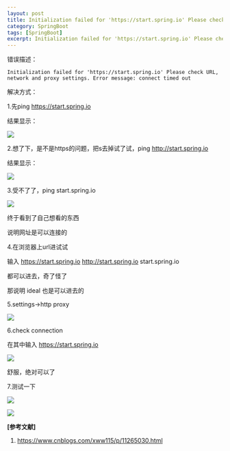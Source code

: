 ```yaml
---
layout: post
title: Initialization failed for 'https://start.spring.io' Please check URL
category: SpringBoot
tags: [SpringBoot]
excerpt: Initialization failed for 'https://start.spring.io' Please check URL
---
```


错误描述：

	Initialization failed for 'https://start.spring.io' Please check URL, network and proxy settings. Error message: connect timed out

解决方式：

1.先ping https://start.spring.io

结果显示：

![](http://www.nangongyibin.com/assets/images/Java/SpringBoot/1.png)


2.想了下，是不是https的问题，把s去掉试了试，ping http://start.spring.io

结果显示：

![](http://www.nangongyibin.com/assets/images/Java/SpringBoot/2.png)


3.受不了了，ping start.spring.io

![](http://www.nangongyibin.com/assets/images/Java/SpringBoot/3.png)

终于看到了自己想看的东西

说明网址是可以连接的

4.在浏览器上url进试试

输入 https://start.spring.io   http://start.spring.io    start.spring.io 

都可以进去，奇了怪了

那说明 ideal 也是可以进去的

 

5.settings->http proxy

![](http://www.nangongyibin.com/assets/images/Java/SpringBoot/4.png)

 
6.check connection

在其中输入 https://start.spring.io

![](http://www.nangongyibin.com/assets/images/Java/SpringBoot/5.png)

舒服，绝对可以了

 

7.测试一下

![](http://www.nangongyibin.com/assets/images/Java/SpringBoot/6.png)

![](http://www.nangongyibin.com/assets/images/Java/SpringBoot/7.png)


**[参考文献]**

1. <https://www.cnblogs.com/xww115/p/11265030.html>


